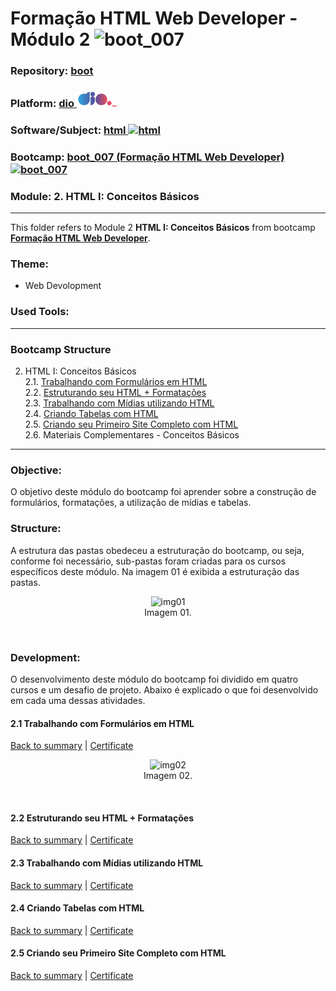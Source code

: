 # Formação HTML Web Developer - Módulo 2   <img src="../0-aux/logo_boot.png" alt="boot_007" width="auto" height="45">

### Repository: [boot](../../../../)   
### Platform: <a href="../../../">dio   <img src="https://github.com/PedroHeeger/main/blob/main/0-aux/logos/plataforma/dio.jpeg" alt="dio" width="auto" height="25"></a>   
### Software/Subject: <a href="../../">html   <img src="https://cdn.jsdelivr.net/gh/devicons/devicon/icons/html5/html5-original.svg" alt="html" width="auto" height="25"></a>
### Bootcamp: <a href="../">boot_007 (Formação HTML Web Developer)   <img src="../0-aux/logo_boot.png" alt="boot_007" width="auto" height="25"></a>
### Module: 2. HTML I: Conceitos Básicos 

---

This folder refers to Module 2 **HTML I: Conceitos Básicos** from bootcamp [**Formação HTML Web Developer**](../).

### Theme:
- Web Devolopment

### Used Tools:


---

### Bootcamp Structure
2. <a name="item2">HTML I: Conceitos Básicos</a>   
  2.1. <a href="#item2.1">Trabalhando com Formulários em HTML</a>  
  2.2. <a href="#item2.2">Estruturando seu HTML + Formatações</a>   
  2.3. <a href="#item2.3">Trabalhando com Mídias utilizando HTML</a>   
  2.4. <a href="#item2.4">Criando Tabelas com HTML</a>   
  2.5. <a href="#item2.5">Criando seu Primeiro Site Completo com HTML</a>   
  2.6. Materiais Complementares - Conceitos Básicos  

---

### Objective:
O objetivo deste módulo do bootcamp foi aprender sobre a construção de formulários, formatações, a utilização de mídias e tabelas.

### Structure:
A estrutura das pastas obedeceu a estruturação do bootcamp, ou seja, conforme foi necessário, sub-pastas foram criadas para os cursos específicos deste módulo. Na imagem 01 é exibida a estruturação das pastas. 

<div align="Center"><figure>
    <img src="../0-aux/md2-img01.png" alt="img01"><br>
    <figcaption>Imagem 01.</figcaption>
</figure></div><br>

### Development:
O desenvolvimento deste módulo do bootcamp foi dividido em quatro cursos e um desafio de projeto. Abaixo é explicado o que foi desenvolvido em cada uma dessas atividades.

<a name="item2.1"><h4>2.1 Trabalhando com Formulários em HTML</h4></a>[Back to summary](#item2) | <a href="https://github.com/PedroHeeger/main/blob/main/cert_ti/04-curso/programming/html/(23-08-24)%20Trabalhando%20com%20Formul%C3%A1rios%20em%20HTML%20PH%20DIO.pdf">Certificate</a>



<div align="Center"><figure>
    <img src="../0-aux/md2-img02.png" alt="img02"><br>
    <figcaption>Imagem 02.</figcaption>
</figure></div><br>




<a name="item2.2"><h4>2.2 Estruturando seu HTML + Formatações</h4></a>[Back to summary](#item2) | <a href="https://github.com/PedroHeeger/main/blob/main/cert_ti/04-curso/programming/html/(23-08-24)%20Estruturando%20seu%20HTML%20%2B%20Formata%C3%A7%C3%B5es%20PH%20DIO.pdf">Certificate</a>


 

<a name="item2.3"><h4>2.3 Trabalhando com Mídias utilizando HTML</h4></a>[Back to summary](#item2) | <a href="https://github.com/PedroHeeger/main/blob/main/cert_ti/04-curso/programming/html/(23-08-24)%20Trabalhando%20com%20M%C3%ADdias%20utilizando%20HTML%20PH%20DIO.pdf">Certificate</a>



<a name="item2.4"><h4>2.4 Criando Tabelas com HTML</h4></a>[Back to summary](#item2) | <a href="https://github.com/PedroHeeger/main/blob/main/cert_ti/04-curso/programming/html/(23-08-24)%20Criando%20Tabelas%20com%20HTML%20PH%20DIO.pdf">Certificate</a>


<a name="item2.5"><h4>2.5 Criando seu Primeiro Site Completo com HTML</h4></a>[Back to summary](#item2) | <a href="https://github.com/PedroHeeger/main/blob/main/cert_ti/04-curso/programming/html/(23-08-25)%20Criando%20seu%20Primeiro%20Site%20Completo%20com%20HTML%20PH%20DIO.pdf">Certificate</a>
